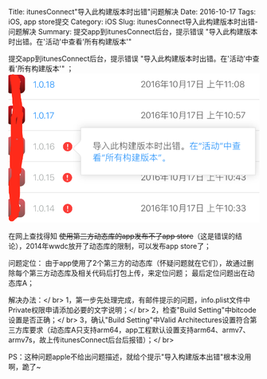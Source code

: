 Title: itunesConnect"导入此构建版本时出错"问题解决
Date: 2016-10-17
Tags: iOS, app store提交
Category: iOS
Slug: itunesConnect导入此构建版本时出错-问题解决
Summary: 提交app到itunesConnect后台，提示错误 "导入此构建版本时出错。在'活动'中查看'所有构建版本'"

提交app到itunesConnect后台，提示错误 "导入此构建版本时出错。在'活动'中查看'所有构建版本'" ；
![img](../images/itc_error.png)

在网上查找得知 <S>使用第三方动态库的app发布不了app store</S>（这是错误的结论），2014年wwdc放开了动态库的限制，可以发布app store了；

问题定位：
由于app使用了2个第三方的动态库（怀疑问题就在它们），故通过删除每个第三方动态库及相关代码后打包上传，来定位问题；
最后定位问题出在动态库A；

解决办法：</ br>
1，第一步先处理完成，有邮件提示的问题，info.plist文件中Private权限申请添加必要的文字说明；</ br>
2，检查"Build Setting"中bitcode设置是否正确；</ br>
3，确认"Build Setting"中Valid Architectures设置符合第三方库要求（动态库A只支持arm64，app工程默认设置支持arm64、armv7、armv7s，故上传itunesConnect后台后报错）；</ br>

PS：这种问题apple不给出问题描述，就给个提示"导入构建版本出错"根本没用啊，跪了~
